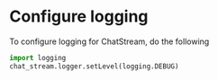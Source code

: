 # Configure logging

To configure logging for ChatStream, do the following

```python
import logging
chat_stream.logger.setLevel(logging.DEBUG)
```
